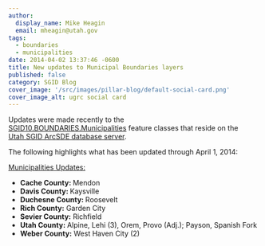 ```yaml
---
author:
  display_name: Mike Heagin
  email: mheagin@utah.gov
tags:
  - boundaries
  - municipalities
date: 2014-04-02 13:37:46 -0600
title: New updates to Municipal Boundaries layers
published: false
category: SGID Blog
cover_image: '/src/images/pillar-blog/default-social-card.png'
cover_image_alt: ugrc social card
---
```


<p>Updates were made recently to the<br />
<a href="/products/sgid/boundaries/municipal">SGID10.BOUNDARIES.Municipalities</a> feature classes that reside on the<br />
<a href="/documentation/sgid/open-sgid">Utah SGID ArcSDE database server</a>.</p>
<p>The following highlights what has been updated through April 1, 2014:</p>
<p><span style="text-decoration: underline;">Municipalities Updates:</span></p>
<ul>
<li><strong>Cache County: </strong> Mendon </li>
<li><strong>Davis County: </strong> Kaysville </li>
<li><strong>Duchesne County: </strong> Roosevelt </li>
<li><strong>Rich County:</strong> Garden City </li>
<li><strong>Sevier County:</strong> Richfield </li>
<li><strong>Utah County: </strong> Alpine, Lehi (3), Orem, Provo (Adj.); Payson, Spanish Fork </li>
<li><strong>Weber County:</strong> West Haven City (2) </li>
</ul>
